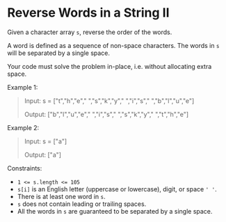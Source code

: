 # Reverse Words in a String II

Given a character array `s`, reverse the order of the words.

A word is defined as a sequence of non-space characters. The words in `s` will be separated by a single space.

Your code must solve the problem in-place, i.e. without allocating extra space.

Example 1:

> Input: s = ["t","h","e"," ","s","k","y"," ","i","s"," ","b","l","u","e"]
>
> Output: ["b","l","u","e"," ","i","s"," ","s","k","y"," ","t","h","e"]

Example 2:

> Input: s = ["a"]
>
> Output: ["a"]

Constraints:

- `1 <= s.length <= 105`
- `s[i]` is an English letter (uppercase or lowercase), digit, or space `' '`.
- There is at least one word in `s`.
- `s` does not contain leading or trailing spaces.
- All the words in `s` are guaranteed to be separated by a single space.
